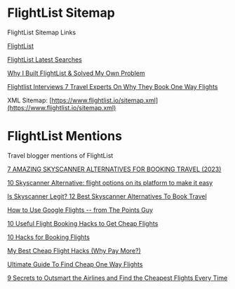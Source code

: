 # FlightList Sitemap
FlightList Sitemap Links

[FlightList](https://www.flightlist.io)

[FlightList Latest Searches](https://www.flightlist.io/searches.php)

[Why I Built FlightList & Solved My Own Problem](https://www.flightlist.io/why-i-built-flightlist-solved-my-own-problem.php)

[Flightlist Interviews 7 Travel Experts On Why They Book One Way Flights](https://www.flightlist.io/flightlist-interviews-7-travel-experts-on-why-they-book-one-way-flights.php)

XML Sitemap: [https://www.flightlist.io/sitemap.xml](https://www.flightlist.io/sitemap.xml)

# FlightList Mentions
Travel blogger mentions of FlightList

[7 AMAZING SKYSCANNER ALTERNATIVES FOR BOOKING TRAVEL (2023)](https://roamingsonaa.com/skyscanner-alternatives/)

[10 Skyscanner Alternative: flight options on its platform to make it easy](https://www.aviationnepal.com/10-skyscanner-alternative-flight-options-on-its-platform-to-make-it-easy/)

[Is Skyscanner Legit? 12 Best Skyscanner Alternatives To Book Travel](https://fierytrippers.com/best-skyscanner-alternatives-to-book-travel/)

[How to Use Google Flights -- from The Points Guy](https://community.ricksteves.com/travel-forum/transportation/how-to-use-google-flights-from-the-points-guy)

[10 Useful Flight Booking Hacks to Get Cheap Flights](https://jackroaming.com/10-useful-flight-booking-hacks-to-get-cheap-flights/)

[10 Hacks for Booking Flights](https://worldofwanderlust.com/10-hacks-booking-flights/)

[My Best Cheap Flight Hacks (Why Pay More?)](https://www.workremotelyliveremotely.com/post/best-cheap-flight-hacks)

[Ultimate Guide To Find Cheap One Way Flights](https://travelwithbender.com/travel-thoughts/travel-tips/cheap-one-way-flights)

[9 Secrets to Outsmart the Airlines and Find the Cheapest Flights Every Time](https://theatlasedit.com/how-to-find-cheap-flights/)
